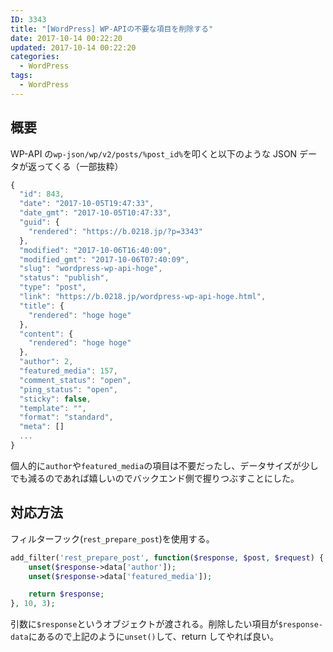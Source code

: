 ```yaml
---
ID: 3343
title: "[WordPress] WP-APIの不要な項目を削除する"
date: 2017-10-14 00:22:20
updated: 2017-10-14 00:22:20
categories:
  - WordPress
tags:
  - WordPress
---
```


## 概要

WP-API の`wp-json/wp/v2/posts/%post_id%`を叩くと以下のような JSON データが返ってくる（一部抜粋）

```js
{
  "id": 843,
  "date": "2017-10-05T19:47:33",
  "date_gmt": "2017-10-05T10:47:33",
  "guid": {
    "rendered": "https://b.0218.jp/?p=3343"
  },
  "modified": "2017-10-06T16:40:09",
  "modified_gmt": "2017-10-06T07:40:09",
  "slug": "wordpress-wp-api-hoge",
  "status": "publish",
  "type": "post",
  "link": "https://b.0218.jp/wordpress-wp-api-hoge.html",
  "title": {
    "rendered": "hoge hoge"
  },
  "content": {
    "rendered": "hoge hoge"
  },
  "author": 2,
  "featured_media": 157,
  "comment_status": "open",
  "ping_status": "open",
  "sticky": false,
  "template": "",
  "format": "standard",
  "meta": []
  ...
}
```

個人的に`author`や`featured_media`の項目は不要だったし、データサイズが少しでも減るのであれば嬉しいのでバックエンド側で握りつぶすことにした。

## 対応方法

フィルターフック(`rest_prepare_post`)を使用する。

```php
add_filter('rest_prepare_post', function($response, $post, $request) {
    unset($response->data['author']);
    unset($response->data['featured_media']);

    return $response;
}, 10, 3);
```

引数に`$response`というオブジェクトが渡される。削除したい項目が`$response-data`にあるので上記のように`unset()`して、return してやれば良い。
